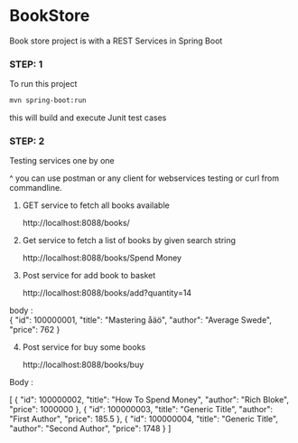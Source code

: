 # BookStore
Book store project is with a REST Services in Spring Boot

### STEP: 1 ######

To run this project
```bash
mvn spring-boot:run
```
this will build and execute Junit test cases

### STEP: 2 ######

Testing services one by one

^ you can use postman or any client for webservices testing or curl from commandline.

1) GET service to fetch all books available 
 	
     http://localhost:8088/books/
 	
2) Get service to fetch a list of books by given search string

     http://localhost:8088/books/Spend Money 	
 	
3) Post service for add book to basket

     http://localhost:8088/books/add?quantity=14 
  
  body :   
   {
    "id": 100000001,
    "title": "Mastering åäö",
    "author": "Average Swede",
    "price": 762
  	}

4) Post service for buy some books


	  http://localhost:8088/books/buy 
 								 
Body :

[ {
    "id": 100000002,
    "title": "How To Spend Money",
    "author": "Rich Bloke",
    "price": 1000000
  },
  {
    "id": 100000003,
    "title": "Generic Title",
    "author": "First Author",
    "price": 185.5
  },
  {
    "id": 100000004,
    "title": "Generic Title",
    "author": "Second Author",
    "price": 1748
  }
  ]


